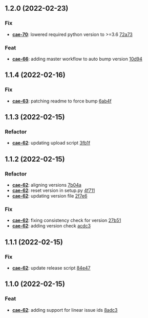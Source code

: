 ## 1.2.0 (2022-02-23)

### Fix

- **[cae-70](https://linear.app/caesari/issue/cae-70)**: lowered required python version to >=3.6 [72a73](https://github.com/ThimDeveloper/cz-github-linear-conventional/commit/72a73f1fbf916107e03c218fdfa6b63656fcf12a)

### Feat

- **[cae-66](https://linear.app/caesari/issue/cae-66)**: adding master workflow to auto bump version [10d94](https://github.com/ThimDeveloper/cz-github-linear-conventional/commit/10d94b7b2bd47534e787d83571bd64f5dd09cc8d)

## 1.1.4 (2022-02-16)

### Fix

- **[cae-63](https://linear.app/caesari/issue/cae-63)**: patching readme to force bump [6ab4f](https://github.com/ThimDeveloper/cz-github-linear-conventional/commit/6ab4fc9dff643a879363d68cc2510ed55ad58217)

## 1.1.3 (2022-02-15)

### Refactor

- **[cae-62](https://linear.app/caesari/issue/cae-62)**: updating upload script [3fb1f](https://github.com/ThimDeveloper/cz-github-linear-conventional/commit/3fb1f22efce6e3fd0bad28b15c76f2e707a0327c)

## 1.1.2 (2022-02-15)

### Refactor

- **[cae-62](https://linear.app/caesari/issue/cae-62)**: aligning versions [7b04a](https://github.com/ThimDeveloper/cz-github-linear-conventional/commit/7b04a48e132b65bc9f4b3db4104a045d3a42bf55)
- **[cae-62](https://linear.app/caesari/issue/cae-62)**: reset version in setup.py [4f711](https://github.com/ThimDeveloper/cz-github-linear-conventional/commit/4f71151a3133cb433da95a39837269279eb58427)
- **[cae-62](https://linear.app/caesari/issue/cae-62)**: updating version file [2f7e6](https://github.com/ThimDeveloper/cz-github-linear-conventional/commit/2f7e6512525121ba9fee57b838999e7be92a3223)

### Fix

- **[cae-62](https://linear.app/caesari/issue/cae-62)**: fixing consistency check for version [27b51](https://github.com/ThimDeveloper/cz-github-linear-conventional/commit/27b5176765b69ec3452d8338c529a4af56d42925)
- **[cae-62](https://linear.app/caesari/issue/cae-62)**: adding version check [acdc3](https://github.com/ThimDeveloper/cz-github-linear-conventional/commit/acdc33a0fd04c7e21894ca25e9ff78deb38106c1)

## 1.1.1 (2022-02-15)

### Fix

- **[cae-62](https://linear.app/caesari/issue/cae-62)**: update release script [84e47](https://github.com/ThimDeveloper/cz-github-linear-conventional/commit/84e472dd861e1e561387321316528a08ff9cfd54)

## 1.1.0 (2022-02-15)

### Feat

- **[cae-62](https://linear.app/caesari/issue/cae-62)**: adding support for linear issue ids [8adc3](https://github.com/ThimDeveloper/cz-github-linear-conventional/commit/8adc39bc0cb35fff07f5c9c4b906b1b3eefd3f56)
